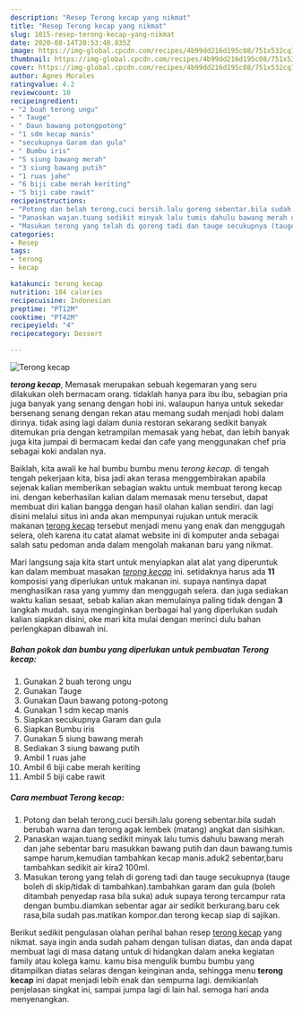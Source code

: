 ```yaml
---
description: "Resep Terong kecap yang nikmat"
title: "Resep Terong kecap yang nikmat"
slug: 1015-resep-terong-kecap-yang-nikmat
date: 2020-08-14T20:53:48.835Z
image: https://img-global.cpcdn.com/recipes/4b99dd216d195c08/751x532cq70/terong-kecap-foto-resep-utama.jpg
thumbnail: https://img-global.cpcdn.com/recipes/4b99dd216d195c08/751x532cq70/terong-kecap-foto-resep-utama.jpg
cover: https://img-global.cpcdn.com/recipes/4b99dd216d195c08/751x532cq70/terong-kecap-foto-resep-utama.jpg
author: Agnes Morales
ratingvalue: 4.2
reviewcount: 10
recipeingredient:
- "2 buah terong ungu"
- " Tauge"
- " Daun bawang potongpotong"
- "1 sdm kecap manis"
- "secukupnya Garam dan gula"
- " Bumbu iris"
- "5 siung bawang merah"
- "3 siung bawang putih"
- "1 ruas jahe"
- "6 biji cabe merah keriting"
- "5 biji cabe rawit"
recipeinstructions:
- "Potong dan belah terong,cuci bersih.lalu goreng sebentar.bila sudah berubah warna dan terong agak lembek (matang) angkat dan sisihkan."
- "Panaskan wajan.tuang sedikit minyak lalu tumis dahulu bawang merah dan jahe sebentar baru masukkan bawang putih dan daun bawang.tumis sampe harum,kemudian tambahkan kecap manis.aduk2 sebentar,baru tambahkan sedikit air kira2 100ml."
- "Masukan terong yang telah di goreng tadi dan tauge secukupnya (tauge boleh di skip/tidak di tambahkan).tambahkan garam dan gula (boleh ditambah penyedap rasa bila suka) aduk supaya terong tercampur rata dengan bumbu.diamkan sebentar agar air sedikit berkurang.baru cek rasa,bila sudah pas.matikan kompor.dan terong kecap siap di sajikan."
categories:
- Resep
tags:
- terong
- kecap

katakunci: terong kecap 
nutrition: 184 calories
recipecuisine: Indonesian
preptime: "PT12M"
cooktime: "PT42M"
recipeyield: "4"
recipecategory: Dessert

---
```



![Terong kecap](https://img-global.cpcdn.com/recipes/4b99dd216d195c08/751x532cq70/terong-kecap-foto-resep-utama.jpg)

<b><i>terong kecap</i></b>, Memasak merupakan sebuah kegemaran yang seru dilakukan oleh bermacam orang. tidaklah hanya para ibu ibu, sebagian pria juga banyak yang senang dengan hobi ini. walaupun hanya untuk sekedar bersenang senang dengan rekan atau memang sudah menjadi hobi dalam dirinya. tidak asing lagi dalam dunia restoran sekarang sedikit banyak ditemukan pria dengan ketrampilan memasak yang hebat, dan lebih banyak juga kita jumpai di bermacam kedai dan cafe yang menggunakan chef pria sebagai koki andalan nya.



Baiklah, kita awali ke hal bumbu bumbu menu <i>terong kecap</i>. di tengah tengah pekerjaan kita, bisa jadi akan terasa menggembirakan apabila sejenak kalian memberikan sebagian waktu untuk membuat terong kecap ini. dengan keberhasilan kalian dalam memasak menu tersebut, dapat membuat diri kalian bangga dengan hasil olahan kalian sendiri. dan lagi disini melalui situs ini anda akan mempunyai rujukan untuk meracik makanan <u>terong kecap</u> tersebut menjadi menu yang enak dan menggugah selera, oleh karena itu catat alamat website ini di komputer anda sebagai salah satu pedoman anda dalam mengolah makanan baru yang nikmat.


Mari langsung saja kita start untuk menyiapkan alat alat yang diperuntuk kan dalam membuat masakan <u><i>terong kecap</i></u> ini. setidaknya harus ada <b>11</b> komposisi yang diperlukan untuk makanan ini. supaya nantinya dapat menghasilkan rasa yang yummy dan menggugah selera. dan juga sediakan waktu kalian sesaat, sebab kalian akan memulainya paling tidak dengan <b>3</b> langkah mudah. saya menginginkan berbagai hal yang diperlukan sudah kalian siapkan disini, oke mari kita mulai dengan merinci dulu bahan perlengkapan dibawah ini.

<!--inarticleads1-->

##### Bahan pokok dan bumbu yang diperlukan untuk pembuatan Terong kecap:

1. Gunakan 2 buah terong ungu
1. Gunakan  Tauge
1. Gunakan  Daun bawang potong-potong
1. Gunakan 1 sdm kecap manis
1. Siapkan secukupnya Garam dan gula
1. Siapkan  Bumbu iris
1. Gunakan 5 siung bawang merah
1. Sediakan 3 siung bawang putih
1. Ambil 1 ruas jahe
1. Ambil 6 biji cabe merah keriting
1. Ambil 5 biji cabe rawit




<!--inarticleads2-->

##### Cara membuat Terong kecap:

1. Potong dan belah terong,cuci bersih.lalu goreng sebentar.bila sudah berubah warna dan terong agak lembek (matang) angkat dan sisihkan.
1. Panaskan wajan.tuang sedikit minyak lalu tumis dahulu bawang merah dan jahe sebentar baru masukkan bawang putih dan daun bawang.tumis sampe harum,kemudian tambahkan kecap manis.aduk2 sebentar,baru tambahkan sedikit air kira2 100ml.
1. Masukan terong yang telah di goreng tadi dan tauge secukupnya (tauge boleh di skip/tidak di tambahkan).tambahkan garam dan gula (boleh ditambah penyedap rasa bila suka) aduk supaya terong tercampur rata dengan bumbu.diamkan sebentar agar air sedikit berkurang.baru cek rasa,bila sudah pas.matikan kompor.dan terong kecap siap di sajikan.




Berikut sedikit pengulasan olahan perihal bahan resep <u>terong kecap</u> yang nikmat. saya ingin anda sudah paham dengan tulisan diatas, dan anda dapat membuat lagi di masa datang untuk di hidangkan dalam aneka kegiatan family atau kolega kamu. kamu bisa mengulik bumbu bumbu yang ditampilkan diatas selaras dengan keinginan anda, sehingga menu <b>terong kecap</b> ini dapat menjadi lebih enak dan sempurna lagi. demikianlah penjelasan singkat ini, sampai jumpa lagi di lain hal. semoga hari anda menyenangkan.
